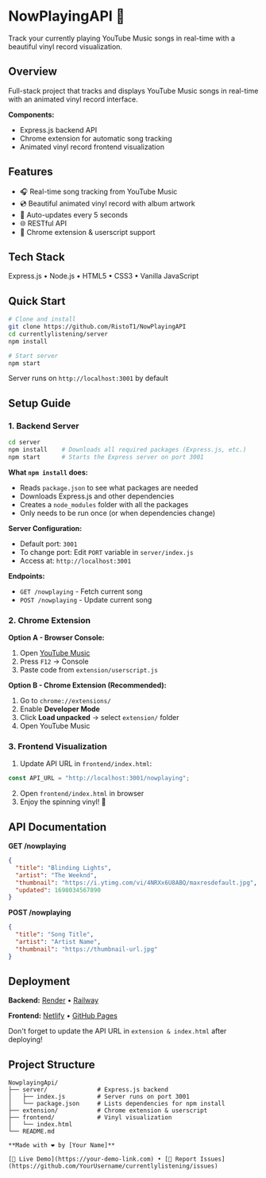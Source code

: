# NowPlayingAPI 🎵

Track your currently playing YouTube Music songs in real-time with a beautiful vinyl record visualization.

## Overview

Full-stack project that tracks and displays YouTube Music songs in real-time with an animated vinyl record interface.

**Components:**
- Express.js backend API
- Chrome extension for automatic song tracking
- Animated vinyl record frontend visualization

## Features

- 🎧 Real-time song tracking from YouTube Music
- 💿 Beautiful animated vinyl record with album artwork
- 🔄 Auto-updates every 5 seconds
- 🌐 RESTful API
- 🔌 Chrome extension & userscript support

## Tech Stack

Express.js • Node.js • HTML5 • CSS3 • Vanilla JavaScript

## Quick Start
```bash
# Clone and install
git clone https://github.com/RistoT1/NowPlayingAPI
cd currentlylistening/server
npm install

# Start server
npm start
```

Server runs on `http://localhost:3001` by default

## Setup Guide

### 1. Backend Server
```bash
cd server
npm install    # Downloads all required packages (Express.js, etc.)
npm start      # Starts the Express server on port 3001
```

**What `npm install` does:**
- Reads `package.json` to see what packages are needed
- Downloads Express.js and other dependencies
- Creates a `node_modules` folder with all the packages
- Only needs to be run once (or when dependencies change)

**Server Configuration:**
- Default port: `3001`
- To change port: Edit `PORT` variable in `server/index.js`
- Access at: `http://localhost:3001`

**Endpoints:**
- `GET /nowplaying` - Fetch current song
- `POST /nowplaying` - Update current song

### 2. Chrome Extension

**Option A - Browser Console:**
1. Open [YouTube Music](https://music.youtube.com)
2. Press `F12` → Console
3. Paste code from `extension/userscript.js`

**Option B - Chrome Extension (Recommended):**
1. Go to `chrome://extensions/`
2. Enable **Developer Mode**
3. Click **Load unpacked** → select `extension/` folder
4. Open YouTube Music

### 3. Frontend Visualization

1. Update API URL in `frontend/index.html`:
```javascript
const API_URL = "http://localhost:3001/nowplaying";
```

2. Open `frontend/index.html` in browser
3. Enjoy the spinning vinyl! 🎵

## API Documentation

**GET /nowplaying**
```json
{
  "title": "Blinding Lights",
  "artist": "The Weeknd",
  "thumbnail": "https://i.ytimg.com/vi/4NRXx6U8ABQ/maxresdefault.jpg",
  "updated": 1698034567890
}
```

**POST /nowplaying**
```json
{
  "title": "Song Title",
  "artist": "Artist Name",
  "thumbnail": "https://thumbnail-url.jpg"
}
```

## Deployment

**Backend:** [Render](https://render.com) • [Railway](https://railway.app)

**Frontend:** [Netlify](https://netlify.com) • [GitHub Pages](https://pages.github.com)

Don't forget to update the API URL in `extension & index.html` after deploying!

## Project Structure
```
NowplayingApi/
├── server/              # Express.js backend
│   ├── index.js         # Server runs on port 3001
│   └── package.json     # Lists dependencies for npm install
├── extension/           # Chrome extension & userscript
├── frontend/            # Vinyl visualization
│   └── index.html
└── README.md

**Made with ❤️ by [Your Name]**

[🔗 Live Demo](https://your-demo-link.com) • [🐛 Report Issues](https://github.com/YourUsername/currentlylistening/issues)
